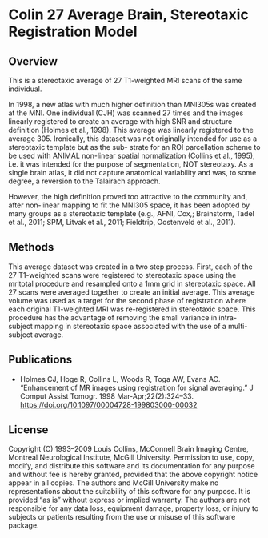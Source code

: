 # Colin 27 Average Brain, Stereotaxic Registration Model

## Overview
This is a stereotaxic average of 27 T1-weighted MRI scans of the same individual.

In 1998, a new atlas with much higher definition than MNI305s was created at the MNI. One individual (CJH) was scanned 27 times and the images linearly registered to create an average with high SNR and structure definition (Holmes et al., 1998). This average was linearly registered to the average 305. Ironically, this dataset was not originally intended for use as a stereotaxic template but as the sub- strate for an ROI parcellation scheme to be used with ANIMAL non-linear spatial normalization (Collins et al., 1995), i.e. it was intended for the purpose of segmentation, NOT stereotaxy. As a single brain atlas, it did not capture anatomical variability and was, to some degree, a reversion to the Talairach approach.

However, the high definition proved too attractive to the community and, after non-linear mapping to fit the MNI305 space, it has been adopted by many groups as a stereotaxic template (e.g., AFNI, Cox,; Brainstorm, Tadel et al., 2011; SPM, Litvak et al., 2011; Fieldtrip, Oostenveld et al., 2011).

## Methods

This average dataset was created in a two step process. First, each of the 27 T1-weighted scans were registered to stereotaxic space using the mritotal procedure and resampled onto a 1mm grid in stereotaxic space. All 27 scans were averaged together to create an initial average. This average volume was used as a target for the second phase of registration where each original T1-weighted MRI was re-registered in stereotaxic space. This procedure has the advantage of removing the small variance in intra-subject mapping in stereotaxic space associated with the use of a multi-subject average.

## Publications

* Holmes CJ, Hoge R, Collins L, Woods R, Toga AW, Evans AC. “Enhancement of MR images using registration for signal averaging.” J Comput Assist Tomogr. 1998 Mar-Apr;22(2):324–33. https://doi.org/10.1097/00004728-199803000-00032

## License

Copyright (C) 1993–2009 Louis Collins, McConnell Brain Imaging Centre, Montreal Neurological Institute, McGill University. Permission to use, copy, modify, and distribute this software and its documentation for any purpose and without fee is hereby granted, provided that the above copyright notice appear in all copies. The authors and McGill University make no representations about the suitability of this software for any purpose. It is provided “as is” without express or implied warranty. The authors are not responsible for any data loss, equipment damage, property loss, or injury to subjects or patients resulting from the use or misuse of this software package.

